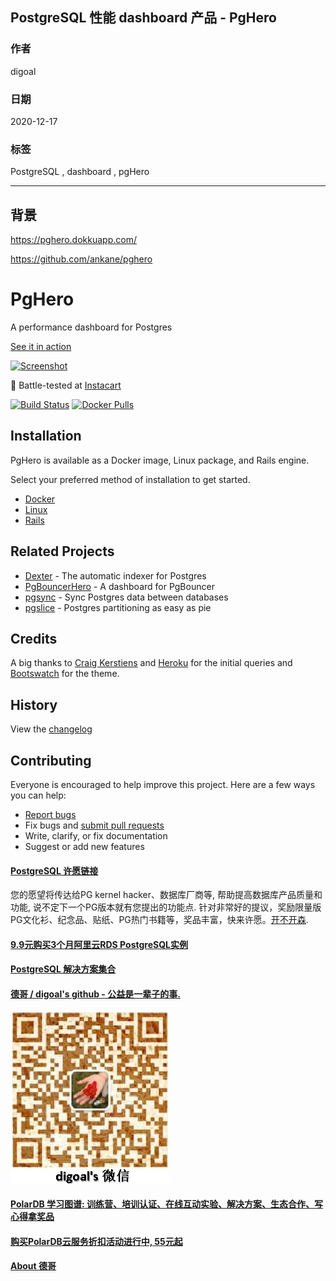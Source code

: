 ## PostgreSQL 性能 dashboard 产品 - PgHero  
  
### 作者  
digoal  
  
### 日期  
2020-12-17  
  
### 标签  
PostgreSQL , dashboard , pgHero   
  
----  
  
## 背景  
https://pghero.dokkuapp.com/  
  
https://github.com/ankane/pghero  
  
# PgHero  
  
A performance dashboard for Postgres  
  
[See it in action](https://pghero.dokkuapp.com/)  
  
[![Screenshot](https://pghero.dokkuapp.com/assets/pghero-a09d6c90d3d5cbf90f437b792a9b0c89751054c5e10be57af4efb79feab2458b.png)](https://pghero.dokkuapp.com/)  
  
:tangerine: Battle-tested at [Instacart](https://www.instacart.com/opensource)  
  
[![Build Status](https://github.com/ankane/pghero/workflows/build/badge.svg?branch=master)](https://github.com/ankane/pghero/actions) [![Docker Pulls](https://img.shields.io/docker/pulls/ankane/pghero)](https://hub.docker.com/repository/docker/ankane/pghero)  
  
## Installation  
  
PgHero is available as a Docker image, Linux package, and Rails engine.  
  
Select your preferred method of installation to get started.  
  
- [Docker](guides/Docker.md)  
- [Linux](guides/Linux.md)  
- [Rails](guides/Rails.md)  
  
## Related Projects  
  
- [Dexter](https://github.com/ankane/dexter) - The automatic indexer for Postgres  
- [PgBouncerHero](https://github.com/kwent/pgbouncerhero) - A dashboard for PgBouncer  
- [pgsync](https://github.com/ankane/pgsync) - Sync Postgres data between databases  
- [pgslice](https://github.com/ankane/pgslice) - Postgres partitioning as easy as pie  
  
## Credits  
  
A big thanks to [Craig Kerstiens](http://www.craigkerstiens.com/2013/01/10/more-on-postgres-performance/) and [Heroku](https://blog.heroku.com/archives/2013/5/10/more_insight_into_your_database_with_pgextras) for the initial queries and [Bootswatch](https://github.com/thomaspark/bootswatch) for the theme.  
  
## History  
  
View the [changelog](https://github.com/ankane/pghero/blob/master/CHANGELOG.md)  
  
## Contributing  
  
Everyone is encouraged to help improve this project. Here are a few ways you can help:  
  
- [Report bugs](https://github.com/ankane/pghero/issues)  
- Fix bugs and [submit pull requests](https://github.com/ankane/pghero/pulls)  
- Write, clarify, or fix documentation  
- Suggest or add new features  
  
  
  
#### [PostgreSQL 许愿链接](https://github.com/digoal/blog/issues/76 "269ac3d1c492e938c0191101c7238216")
您的愿望将传达给PG kernel hacker、数据库厂商等, 帮助提高数据库产品质量和功能, 说不定下一个PG版本就有您提出的功能点. 针对非常好的提议，奖励限量版PG文化衫、纪念品、贴纸、PG热门书籍等，奖品丰富，快来许愿。[开不开森](https://github.com/digoal/blog/issues/76 "269ac3d1c492e938c0191101c7238216").  
  
  
#### [9.9元购买3个月阿里云RDS PostgreSQL实例](https://www.aliyun.com/database/postgresqlactivity "57258f76c37864c6e6d23383d05714ea")
  
  
#### [PostgreSQL 解决方案集合](https://yq.aliyun.com/topic/118 "40cff096e9ed7122c512b35d8561d9c8")
  
  
#### [德哥 / digoal's github - 公益是一辈子的事.](https://github.com/digoal/blog/blob/master/README.md "22709685feb7cab07d30f30387f0a9ae")
  
  
![digoal's wechat](../pic/digoal_weixin.jpg "f7ad92eeba24523fd47a6e1a0e691b59")
  
  
#### [PolarDB 学习图谱: 训练营、培训认证、在线互动实验、解决方案、生态合作、写心得拿奖品](https://www.aliyun.com/database/openpolardb/activity "8642f60e04ed0c814bf9cb9677976bd4")
  
  
#### [购买PolarDB云服务折扣活动进行中, 55元起](https://www.aliyun.com/activity/new/polardb-yunparter?userCode=bsb3t4al "e0495c413bedacabb75ff1e880be465a")
  
  
#### [About 德哥](https://github.com/digoal/blog/blob/master/me/readme.md "a37735981e7704886ffd590565582dd0")
  
